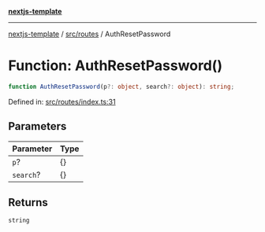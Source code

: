 [**nextjs-template**](../../../README.md)

---

[nextjs-template](../../../README.md) / [src/routes](../README.md) / AuthResetPassword

# Function: AuthResetPassword()

```ts
function AuthResetPassword(p?: object, search?: object): string;
```

Defined in: [src/routes/index.ts:31](https://github.com/Its-Satyajit/nextjs-template/blob/a020f2e64682696d16eea8be5c54d400aa09764e/src/routes/index.ts#L31)

## Parameters

| Parameter | Type |
| --------- | ---- |
| `p`?      | \{\} |
| `search`? | \{\} |

## Returns

`string`
